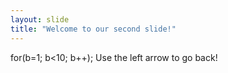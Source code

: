 ```yaml
---
layout: slide
title: "Welcome to our second slide!"
---
```

for(b=1; b<10; b++);
Use the left arrow to go back!
